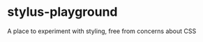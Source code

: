 stylus-playground
=================

A place to experiment with styling, free from concerns about CSS 

